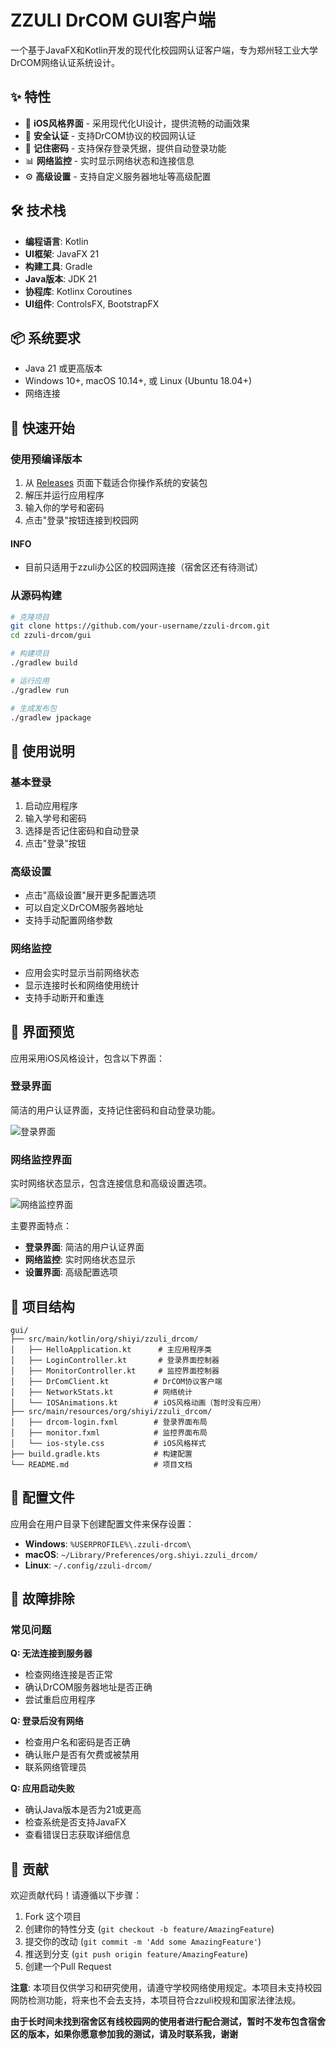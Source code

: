 # ZZULI DrCOM GUI客户端

一个基于JavaFX和Kotlin开发的现代化校园网认证客户端，专为郑州轻工业大学DrCOM网络认证系统设计。

## ✨ 特性

- 🎨 **iOS风格界面** - 采用现代化UI设计，提供流畅的动画效果
- 🔐 **安全认证** - 支持DrCOM协议的校园网认证
- 💾 **记住密码** - 支持保存登录凭据，提供自动登录功能
- 📊 **网络监控** - 实时显示网络状态和连接信息
- ⚙️ **高级设置** - 支持自定义服务器地址等高级配置

## 🛠️ 技术栈

- **编程语言**: Kotlin
- **UI框架**: JavaFX 21
- **构建工具**: Gradle
- **Java版本**: JDK 21
- **协程库**: Kotlinx Coroutines
- **UI组件**: ControlsFX, BootstrapFX

## 📦 系统要求

- Java 21 或更高版本
- Windows 10+, macOS 10.14+, 或 Linux (Ubuntu 18.04+)
- 网络连接

## 🚀 快速开始

### 使用预编译版本

1. 从 [Releases](../../releases) 页面下载适合你操作系统的安装包
2. 解压并运行应用程序
3. 输入你的学号和密码
4. 点击"登录"按钮连接到校园网

#### INFO
- 目前只适用于zzuli办公区的校园网连接（宿舍区还有待测试）
### 从源码构建

```bash
# 克隆项目
git clone https://github.com/your-username/zzuli-drcom.git
cd zzuli-drcom/gui

# 构建项目
./gradlew build

# 运行应用
./gradlew run

# 生成发布包
./gradlew jpackage
```

## 📖 使用说明

### 基本登录
1. 启动应用程序
2. 输入学号和密码
3. 选择是否记住密码和自动登录
4. 点击"登录"按钮

### 高级设置
- 点击"高级设置"展开更多配置选项
- 可以自定义DrCOM服务器地址
- 支持手动配置网络参数

### 网络监控
- 应用会实时显示当前网络状态
- 显示连接时长和网络使用统计
- 支持手动断开和重连

## 🎨 界面预览

应用采用iOS风格设计，包含以下界面：

### 登录界面
简洁的用户认证界面，支持记住密码和自动登录功能。

![登录界面](2.png)

### 网络监控界面
实时网络状态显示，包含连接信息和高级设置选项。

![网络监控界面](1.png)

主要界面特点：
- **登录界面**: 简洁的用户认证界面
- **网络监控**: 实时网络状态显示
- **设置界面**: 高级配置选项

## 📁 项目结构

```
gui/
├── src/main/kotlin/org/shiyi/zzuli_drcom/
│   ├── HelloApplication.kt      # 主应用程序类
│   ├── LoginController.kt       # 登录界面控制器
│   ├── MonitorController.kt     # 监控界面控制器
│   ├── DrComClient.kt          # DrCOM协议客户端
│   ├── NetworkStats.kt         # 网络统计
│   └── IOSAnimations.kt        # iOS风格动画（暂时没有应用）
├── src/main/resources/org/shiyi/zzuli_drcom/
│   ├── drcom-login.fxml        # 登录界面布局
│   ├── monitor.fxml            # 监控界面布局
│   └── ios-style.css           # iOS风格样式
├── build.gradle.kts            # 构建配置
└── README.md                   # 项目文档
```

## 🔧 配置文件

应用会在用户目录下创建配置文件来保存设置：

- **Windows**: `%USERPROFILE%\.zzuli-drcom\`
- **macOS**: `~/Library/Preferences/org.shiyi.zzuli_drcom/`
- **Linux**: `~/.config/zzuli-drcom/`

## 🐛 故障排除

### 常见问题

**Q: 无法连接到服务器**
- 检查网络连接是否正常
- 确认DrCOM服务器地址是否正确
- 尝试重启应用程序

**Q: 登录后没有网络**
- 检查用户名和密码是否正确
- 确认账户是否有欠费或被禁用
- 联系网络管理员

**Q: 应用启动失败**
- 确认Java版本是否为21或更高
- 检查系统是否支持JavaFX
- 查看错误日志获取详细信息

## 🤝 贡献

欢迎贡献代码！请遵循以下步骤：

1. Fork 这个项目
2. 创建你的特性分支 (`git checkout -b feature/AmazingFeature`)
3. 提交你的改动 (`git commit -m 'Add some AmazingFeature'`)
4. 推送到分支 (`git push origin feature/AmazingFeature`)
5. 创建一个Pull Request

**注意**: 本项目仅供学习和研究使用，请遵守学校网络使用规定。本项目未支持校园网防检测功能，将来也不会去支持，本项目符合zzuli校规和国家法律法规。

**由于长时间未找到宿舍区有线校园网的使用者进行配合测试，暂时不发布包含宿舍区的版本，如果你愿意参加我的测试，请及时联系我，谢谢**
